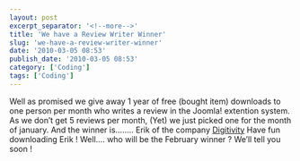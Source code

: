 ```yaml
---
layout: post
excerpt_separator: '<!--more-->'
title: 'We have a Review Writer Winner'
slug: 'we-have-a-review-writer-winner'
date: '2010-03-05 08:53'
publish_date: '2010-03-05 08:53'
category: ['Coding']
tags: ['Coding']
---
```

Well as promised we give away 1 year of free (bought item) downloads to one
person per month who writes a review in the Joomla! extention system. As we
don’t get 5 reviews per month, (Yet) we just picked one for the month of
january. And the winner is…….. Erik of the company
[Digitivity](http://www.digitivity.nl/ "http://www.digitivity.nl") Have fun
downloading Erik ! Well…. who will be the February winner ? We’ll tell you
soon !


